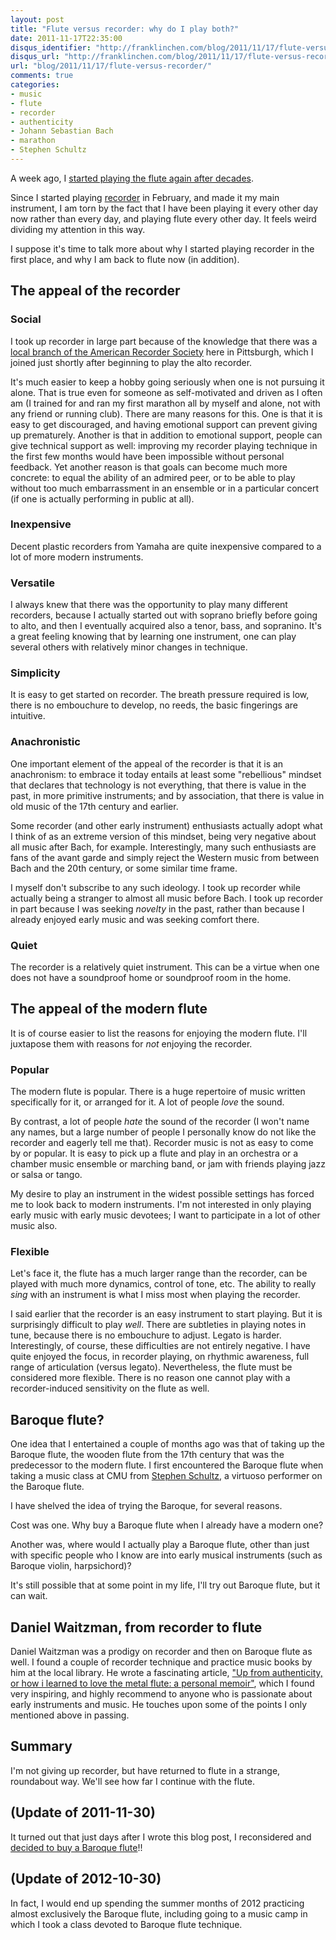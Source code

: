 ```yaml
---
layout: post
title: "Flute versus recorder: why do I play both?"
date: 2011-11-17T22:35:00
disqus_identifier: "http://franklinchen.com/blog/2011/11/17/flute-versus-recorder/"
disqus_url: "http://franklinchen.com/blog/2011/11/17/flute-versus-recorder/"
url: "blog/2011/11/17/flute-versus-recorder/"
comments: true
categories:
- music
- flute
- recorder
- authenticity
- Johann Sebastian Bach
- marathon
- Stephen Schultz
---
```

A week ago, I [started playing the flute again after decades](/blog/2011/11/09/taking-up-flute-again-after-decades/).

Since I started playing [recorder](/blog/categories/recorder/) in February, and made it my main instrument, I am torn by the fact that I have been playing it every other day now rather than every day, and playing flute every other day. It feels weird dividing my attention in this way.

I suppose it's time to talk more about why I started playing recorder in the first place, and why I am back to flute now (in addition).

<!--more-->

## The appeal of the recorder

### Social

I took up recorder in large part because of the knowledge that there was a [local branch of the American Recorder Society](http://www.andrew.cmu.edu/user/lukas/pcars/Welcome.html) here in Pittsburgh, which I joined just shortly after beginning to play the alto recorder.

It's much easier to keep a hobby going seriously when one is not pursuing it alone. That is true even for someone as self-motivated and driven as I often am (I trained for and ran my first marathon all by myself and alone, not with any friend or running club). There are many reasons for this. One is that it is easy to get discouraged, and having emotional support can prevent giving up prematurely. Another is that in addition to emotional support, people can give technical support as well: improving my recorder playing technique in the first few months would have been impossible without personal feedback. Yet another reason is that goals can become much more concrete: to equal the ability of an admired peer, or to be able to play without too much embarrassment in an ensemble or in a particular concert (if one is actually performing in public at all).

### Inexpensive

Decent plastic recorders from Yamaha are quite inexpensive compared to a lot of more modern instruments.

### Versatile

I always knew that there was the opportunity to play many different recorders, because I actually started out with soprano briefly before going to alto, and then I eventually acquired also a tenor, bass, and sopranino. It's a great feeling knowing that by learning one instrument, one can play several others with relatively minor changes in technique.

### Simplicity

It is easy to get started on recorder. The breath pressure required is low, there is no embouchure to develop, no reeds, the basic fingerings are intuitive.

### Anachronistic

One important element of the appeal of the recorder is that it is an anachronism: to embrace it today entails at least some "rebellious" mindset that declares that technology is not everything, that there is value in the past, in more primitive instruments; and by association, that there is value in old music of the 17th century and earlier.

Some recorder (and other early instrument) enthusiasts actually adopt what I think of as an extreme version of this mindset, being very negative about all music after Bach, for example. Interestingly, many such enthusiasts are fans of the avant garde and simply reject the Western music from between Bach and the 20th century, or some similar time frame.

I myself don't subscribe to any such ideology. I took up recorder while actually being a stranger to almost all music before Bach. I took up recorder in part because I was seeking *novelty* in the past, rather than because I already enjoyed early music and was seeking comfort there.

### Quiet

The recorder is a relatively quiet instrument. This can be a virtue when one does not have a soundproof home or soundproof room in the home.

## The appeal of the modern flute

It is of course easier to list the reasons for enjoying the modern flute. I'll juxtapose them with reasons for *not* enjoying the recorder.

### Popular

The modern flute is popular. There is a huge repertoire of music written specifically for it, or arranged for it. A lot of people *love* the sound.

By contrast, a lot of people *hate* the sound of the recorder (I won't name any names, but a large number of people I personally know do not like the recorder and eagerly tell me that). Recorder music is not as easy to come by or popular. It is easy to pick up a flute and play in an orchestra or a chamber music ensemble or marching band, or jam with friends playing jazz or salsa or tango.

My desire to play an instrument in the widest possible settings has forced me to look back to modern instruments. I'm not interested in only playing early music with early music devotees; I want to participate in a lot of other music also.

### Flexible

Let's face it, the flute has a much larger range than the recorder, can be played with much more dynamics, control of tone, etc. The ability to really *sing* with an instrument is what I miss most when playing the recorder.

I said earlier that the recorder is an easy instrument to start playing. But it is surprisingly difficult to play *well*. There are subtleties in playing notes in tune, because there is no embouchure to adjust. Legato is harder. Interestingly, of course, these difficulties are not entirely negative. I have quite enjoyed the focus, in recorder playing, on rhythmic awareness, full range of articulation (versus legato). Nevertheless, the flute must be considered more flexible. There is no reason one cannot play with a recorder-induced sensitivity on the flute as well.

## Baroque flute?

One idea that I entertained a couple of months ago was that of taking up the Baroque flute, the wooden flute from the 17th century that was the predecessor to the modern flute. I first encountered the Baroque flute when taking a music class at CMU from [Stephen Schultz](http://www.stephenschultz.net/), a virtuoso performer on the Baroque flute.

I have shelved the idea of trying the Baroque, for several reasons.

Cost was one. Why buy a Baroque flute when I already have a modern one?

Another was, where would I actually play a Baroque flute, other than just with specific people who I know are into early musical instruments (such as Baroque violin, harpsichord)?

It's still possible that at some point in my life, I'll try out Baroque flute, but it can wait.

## Daniel Waitzman, from recorder to flute

Daniel Waitzman was a prodigy on recorder and then on Baroque flute as well. I found a couple of recorder technique and practice music books by him at the local library. He wrote a fascinating article, ["Up from authenticity, or how i learned to love the metal flute: a personal memoir"](http://home.sprynet.com/~danwaitz/memoir.htm), which I found very inspiring, and highly recommend to anyone who is passionate about early instruments and music. He touches upon some of the points I only mentioned above in passing.

## Summary

I'm not giving up recorder, but have returned to flute in a strange, roundabout way. We'll see how far I continue with the flute.

## (Update of 2011-11-30)

It turned out that just days after I wrote this blog post, I reconsidered and [decided to buy a Baroque flute](/blog/2011/11/30/bought-a-baroque-flute/)!!

## (Update of 2012-10-30)

In fact, I would end up spending the summer months of 2012 practicing almost exclusively the Baroque flute, including going to a music camp in which I took a class devoted to Baroque flute technique.
